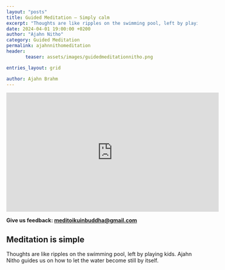 ```yaml
---
layout: "posts"
title: Guided Meditation – Simply calm
excerpt: "Thoughts are like ripples on the swimming pool, left by playing kids."
date: 2024-04-01 19:00:00 +0200
author: "Ajahn Nitho"
category: Guided Meditation
permalink: ajahnnithomeditation
header: 
       teaser: assets/images/guidedmeditationnitho.png

entries_layout: grid

author: Ajahn Brahm
---
```

<iframe width="560" height="315" src="https://www.youtube.com/embed/Y6RdBGELvcE?si=9_37LINi89dNkXCE" title="YouTube video player" frameborder="0" allow="accelerometer; autoplay; clipboard-write; encrypted-media; gyroscope; picture-in-picture; web-share" referrerpolicy="strict-origin-when-cross-origin" allowfullscreen></iframe>

<b> Give us feedback: meditoikuinbuddha@gmail.com</b>

<h2>Meditation is simple</h2>

Thoughts are like ripples on the swimming pool, left by playing kids. Ajahn Nitho guides us on how to let the water become still by itself.
